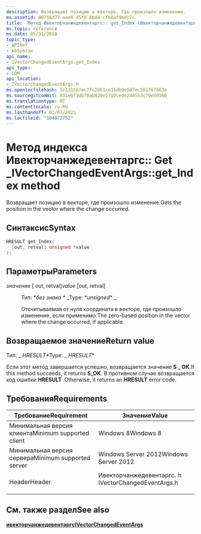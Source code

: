 ```yaml
---
description: Возвращает позицию в векторе, где произошло изменение.
ms.assetid: 00756d77-aae0-45f0-8bd4-cf68af9bdc7c
title: 'Метод Ивекторчанжедевентаргс:: get_Index (Ивекторчанжедевентаргс. h)'
ms.topic: reference
ms.date: 05/31/2018
topic_type:
- APIRef
- kbSyntax
api_name:
- IVectorChangedEventArgs.get_Index
api_type:
- COM
api_location:
- IVectorChangedEventArgs.h
ms.openlocfilehash: 5c131567ec7fc2861ce11db9e5d7ec581f6f663a
ms.sourcegitcommit: 831e8f3db78ab820e1710cede244553c70e50500
ms.translationtype: MT
ms.contentlocale: ru-RU
ms.lasthandoff: 01/07/2021
ms.locfileid: "104072752"
---
```

# <a name="ivectorchangedeventargsget_index-method"></a><span data-ttu-id="69954-103">Метод индекса Ивекторчанжедевентаргс:: Get \_</span><span class="sxs-lookup"><span data-stu-id="69954-103">IVectorChangedEventArgs::get\_Index method</span></span>

<span data-ttu-id="69954-104">Возвращает позицию в векторе, где произошло изменение.</span><span class="sxs-lookup"><span data-stu-id="69954-104">Gets the position in the vector where the change occurred.</span></span>

## <a name="syntax"></a><span data-ttu-id="69954-105">Синтаксис</span><span class="sxs-lookup"><span data-stu-id="69954-105">Syntax</span></span>


```C++
HRESULT get_Index(
  [out, retval] unsigned *value
);
```



## <a name="parameters"></a><span data-ttu-id="69954-106">Параметры</span><span class="sxs-lookup"><span data-stu-id="69954-106">Parameters</span></span>

<dl> <dt>

<span data-ttu-id="69954-107">*значение* \[ out, retval\]</span><span class="sxs-lookup"><span data-stu-id="69954-107">*value* \[out, retval\]</span></span>
</dt> <dd>

<span data-ttu-id="69954-108">Тип: \**без знака \** _</span><span class="sxs-lookup"><span data-stu-id="69954-108">Type: \**unsigned\** _</span></span>

<span data-ttu-id="69954-109">Отсчитываемая от нуля координата в векторе, где произошло изменение, если применимо.</span><span class="sxs-lookup"><span data-stu-id="69954-109">The zero-based position in the vector where the change occurred, if applicable.</span></span>

</dd> </dl>

## <a name="return-value"></a><span data-ttu-id="69954-110">Возвращаемое значение</span><span class="sxs-lookup"><span data-stu-id="69954-110">Return value</span></span>

<span data-ttu-id="69954-111">Тип: _ *HRESULT*\*</span><span class="sxs-lookup"><span data-stu-id="69954-111">Type: _ *HRESULT*\*</span></span>

<span data-ttu-id="69954-112">Если этот метод завершается успешно, возвращается значение **S \_ ОК**.</span><span class="sxs-lookup"><span data-stu-id="69954-112">If this method succeeds, it returns **S\_OK**.</span></span> <span data-ttu-id="69954-113">В противном случае возвращается код ошибки **HRESULT** .</span><span class="sxs-lookup"><span data-stu-id="69954-113">Otherwise, it returns an **HRESULT** error code.</span></span>

## <a name="requirements"></a><span data-ttu-id="69954-114">Требования</span><span class="sxs-lookup"><span data-stu-id="69954-114">Requirements</span></span>



| <span data-ttu-id="69954-115">Требование</span><span class="sxs-lookup"><span data-stu-id="69954-115">Requirement</span></span> | <span data-ttu-id="69954-116">Значение</span><span class="sxs-lookup"><span data-stu-id="69954-116">Value</span></span> |
|-------------------------------------|------------------------------------------------------------------------------------------------------|
| <span data-ttu-id="69954-117">Минимальная версия клиента</span><span class="sxs-lookup"><span data-stu-id="69954-117">Minimum supported client</span></span><br/> | <span data-ttu-id="69954-118">Windows 8</span><span class="sxs-lookup"><span data-stu-id="69954-118">Windows 8</span></span><br/>                                                                                 |
| <span data-ttu-id="69954-119">Минимальная версия сервера</span><span class="sxs-lookup"><span data-stu-id="69954-119">Minimum supported server</span></span><br/> | <span data-ttu-id="69954-120">Windows Server 2012</span><span class="sxs-lookup"><span data-stu-id="69954-120">Windows Server 2012</span></span><br/>                                                                       |
| <span data-ttu-id="69954-121">Header</span><span class="sxs-lookup"><span data-stu-id="69954-121">Header</span></span><br/>                   | <dl> <span data-ttu-id="69954-122"><dt>Ивекторчанжедевентаргс. h</dt></span><span class="sxs-lookup"><span data-stu-id="69954-122"><dt>IVectorChangedEventArgs.h</dt></span></span> </dl> |



## <a name="see-also"></a><span data-ttu-id="69954-123">См. также раздел</span><span class="sxs-lookup"><span data-stu-id="69954-123">See also</span></span>

<dl> <dt>

[<span data-ttu-id="69954-124">**ивекторчанжедевентаргс**</span><span class="sxs-lookup"><span data-stu-id="69954-124">**IVectorChangedEventArgs**</span></span>](ivectorchangedeventargs.md)
</dt> </dl>

 

 





